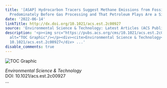 ```yaml
---
title: '[ASAP] Hydrocarbon Tracers Suggest Methane Emissions from Fossil Sources Occur
  Predominately Before Gas Processing and That Petroleum Plays Are a Significant Source'
date: '2022-06-14'
linkTitle: http://dx.doi.org/10.1021/acs.est.2c00927
source: 'Environmental Science & Technology: Latest Articles (ACS Publications)'
description: '<p><img src="https://pubs.acs.org/cms/10.1021/acs.est.2c00927/asset/images/medium/es2c00927_0007.gif"
  alt="TOC Graphic"/></p><div><cite>Environmental Science & Technology</cite></div><div>DOI:
  10.1021/acs.est.2c00927</div> ...'
disable_comments: true
---
```

<p><img src="https://pubs.acs.org/cms/10.1021/acs.est.2c00927/asset/images/medium/es2c00927_0007.gif" alt="TOC Graphic"/></p><div><cite>Environmental Science & Technology</cite></div><div>DOI: 10.1021/acs.est.2c00927</div> ...